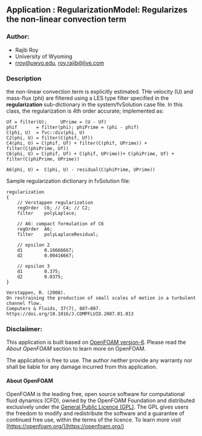 ## Application : RegularizationModel: Regularizes the non-linear convection term 

### Author:
- Rajib Roy
- University of Wyoming
- rroy@uwyo.edu, roy.rajib@live.com

### Description
the non-linear convection term is explicitly estimated. THe velocity (U) and mass-flux (phi) are filtered using a LES type filter specified in the __regularization__ sub-dictionary in the system/fvSolution case file. In this class, the regularization is 4th order accurate; implemented as:

    Uf = filter(U);     UPrime = (U - Uf)
    phif       = filter(phi); phiPrime = (phi - phif)
    C(phi, U)  = fvc::div(phi, U)
    C2(phi, U) = filter(C(phif, Uf))
    C4(phi, U) = C(phif, Uf) + filter(C(phif, UPrime)) + filter(C(phiPrime, Uf))
    C6(phi, U) = C(phif, Uf) + C(phif, UPrime))+ C(phiPrime, Uf) + filter(C(phiPrime, UPrime))

    A6(phi, U) =  C(phi, U) - residual(C(phiPrime, UPrime))

Sample regularization dictionary in fvSolution file:

    regularization
    {
        // Verstappen regularization
        regOrder  C6; // C4; // C2;
        filter    polyLaplace;

        // A6: compact formulation of C6
        regOrder  A6;
        filter    polyLaplaceResidual;

        // epsilon 2
        d1        0.16666667;
        d2        0.00416667;

        // epsilon 3
        d1        0.375;
        d2        0.0375;
    }

    Verstappen, R. (2008).
    On restraining the production of small scales of motion in a turbulent channel flow.
    Computers & Fluids, 37(7), 887–897. https://doi.org/10.1016/J.COMPFLUID.2007.01.013


### Disclaiimer:

This application is built based on [OpenFOAM version-6](https://openfoam.org/release/6/). Please read the _About OpenFOAM_ section to learn more on OpenFOAM.

The application is free to use. The author neither provide any warranty nor shall be liable for any damage incurred from this application.



#### About OpenFOAM

OpenFOAM is the leading free, open source software for computational fluid dynamics (CFD), owned by the OpenFOAM Foundation and distributed exclusively under the [General Public Licence (GPL)](http://www.gnu.org/copyleft/gpl.html). The GPL gives users the freedom to modify and redistribute the software and a guarantee of continued free use, within the terms of the licence. To learn more visit [https://openfoam.org/](https://openfoam.org/)
